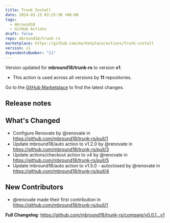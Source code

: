 ```yaml
---
title: Trunk Install
date: 2024-03-15 03:25:30 +00:00
tags:
  - mbround18
  - GitHub Actions
draft: false
repo: mbround18/trunk-rs
marketplace: https://github.com/marketplace/actions/trunk-install
version: v1
dependentsNumber: "11"
---
```



Version updated for **mbround18/trunk-rs** to version **v1**.
- This action is used across all versions by **11** repositories.

Go to the [GitHub Marketplace](https://github.com/marketplace/actions/trunk-install) to find the latest changes.

## Release notes

## What's Changed
* Configure Renovate by @renovate in https://github.com/mbround18/trunk-rs/pull/1
* Update mbround18/auto action to v1.2.0 by @renovate in https://github.com/mbround18/trunk-rs/pull/3
* Update actions/checkout action to v4 by @renovate in https://github.com/mbround18/trunk-rs/pull/5
* Update mbround18/auto action to v1.5.0 - autoclosed by @renovate in https://github.com/mbround18/trunk-rs/pull/4

## New Contributors
* @renovate made their first contribution in https://github.com/mbround18/trunk-rs/pull/1

**Full Changelog**: https://github.com/mbround18/trunk-rs/compare/v0.0.1...v1
